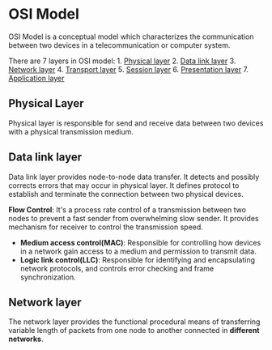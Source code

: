# OSI Model

OSI Model is a conceptual model which characterizes the communication between two devices in a telecommunication or computer system.

There are 7 layers in OSI model:
1\. [Physical layer](#physical-layer)
2\. [Data link layer](#data-link-layer)
3\. [Network layer](#network-layer)
4\. [Transport layer](#transport-layer)
5\. [Session layer](#session-layer)
6\. [Presentation layer](#presentation-layer)
7\. [Application layer](#application-layer)

## Physical Layer

Physical layer is responsible for send and receive data between two devices with a physical transmission medium.

## Data link layer

Data link layer provides node-to-node data transfer. It detects and possibly corrects errors that may occur in physical layer. It defines protocol to establish and terminate the connection between two physical devices.

**Flow Control**: It's a process rate control of a transmission between two nodes to prevent a fast sender from overwhelming slow sender. It provides mechanism for receiver to control the transmission speed.

-   **Medium access control(MAC)**: Responsible for controlling how devices in a network gain access to a medium and permission to transmit data.
-   **Logic link control(LLC)**: Responsible for identifying and encapsulating network protocols, and controls error checking and frame synchronization.

## Network layer

The network layer provides the functional procedural means of transferring variable length of packets from one node to another connected in **different networks**.

